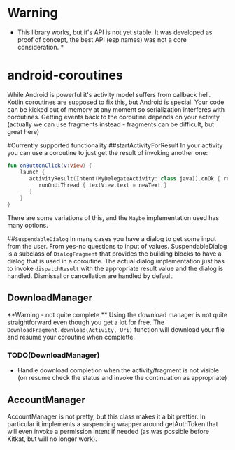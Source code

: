 # Warning
* This library works, but it's API is not yet stable. It was developed as proof of concept, the best API (esp names) was not
a core consideration. *

# android-coroutines
While Android is powerful it's activity model suffers from callback hell. Kotlin coroutines are supposed to fix this, but
Android is special. Your code can be kicked out of memory at any moment so serialization interferes with coroutines. 
Getting events back to the coroutine depends on your activity (actually we can use fragments instead - fragments can
be difficult, but great here)

#Currently supported functionality
##startActivityForResult
In your activity you can use a coroutine to just get the result of invoking another one:

```kotlin
fun onButtonClick(v:View) {
    launch {
       activityResult(Intent(MyDelegateActivity::class.java)).onOk { resultIntent ->
          runOnUiThread { textView.text = newText }
       }
    }
}
```

There are some variations of this, and the `Maybe` implementation used has many options.

##`SuspendableDialog`
In many cases you have a dialog to get some input from the user. From yes-no questions to input of values. SuspendableDialog is
a subclass of `DialogFragment` that provides the building blocks to have a dialog that is used in a coroutine. The actual dialog
implementation just has to invoke `dispatchResult` with the appropriate result value and the dialog is handled. Dismissal or
cancellation are handled by default.

## DownloadManager
**Warning - not quite complete **
Using the download manager is not quite straightforward even though you get a lot for free. The `DownloadFragment.download(Activity, Uri)` 
function will download your file and resume your coroutine when complette.

### TODO(DownloadManager)
- Handle download completion when the activity/fragment is not visible (on resume check the status and invoke the continuation
  as appropriate)
  
## AccountManager
AccountManager is not pretty, but this class makes it a bit prettier. In particular it implements a suspending wrapper
around getAuthToken that will even invoke a permission intent if needed (as was possible before Kitkat, but will no longer work).
